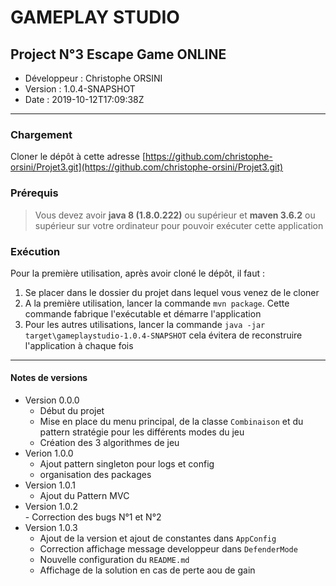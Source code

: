 # GAMEPLAY STUDIO

## Project N°3 Escape Game ONLINE

* Développeur : Christophe ORSINI
* Version : 1.0.4-SNAPSHOT
* Date : 2019-10-12T17:09:38Z

---
### Chargement
Cloner le dépôt à cette adresse [https://github.com/christophe-orsini/Projet3.git](https://github.com/christophe-orsini/Projet3.git)

### Prérequis
> Vous devez avoir **java 8 (1.8.0.222)** ou supérieur et **maven 3.6.2** ou supérieur sur votre ordinateur pour pouvoir exécuter cette application

### Exécution
Pour la première utilisation, après avoir cloné le dépôt, il faut :  
1. Se placer dans le dossier du projet dans lequel vous venez de le cloner
2. A la première utilisation, lancer la commande `mvn package`. Cette commande fabrique l'exécutable et démarre l'application
3. Pour les autres utilisations, lancer la commande `java -jar target\gameplaystudio-1.0.4-SNAPSHOT` cela évitera de reconstruire l'application à chaque fois

---
#### Notes de versions
- Version 0.0.0  
    - Début du projet  
    - Mise en place du menu principal, de la classe `Combinaison` et du pattern stratégie pour les différents modes du jeu  
    - Création des 3 algorithmes de jeu  
- Verion 1.0.0  
     - Ajout pattern singleton pour logs et config  
     - organisation des packages  
- Version 1.0.1  
     - Ajout du Pattern MVC  
- Version 1.0.2  
      - Correction des bugs N°1 et N°2  
- Version 1.0.3  
    - Ajout de la version et ajout de constantes dans `AppConfig`  
    - Correction affichage message developpeur dans `DefenderMode`  
    - Nouvelle configuration du `README.md`  
    - Affichage de la solution en cas de perte aou de gain  
    